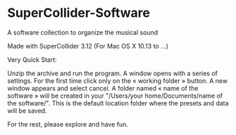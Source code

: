 # SuperCollider-Software

A software collection to organize the musical sound

Made with SuperCollider 3.12 (For Mac OS X 10.13 to ...)

Very Quick Start:

Unzip the archive and run the program.
A window opens with a series of settings.
For the first time click only on the  « working folder » button.
A new window appears and select cancel.
A folder named « name of the software »  will be created in your "/Users/your home/Documents/name of the software/".
This is the default location folder where the presets and data will be saved.

For the rest, please explore and have fun.

